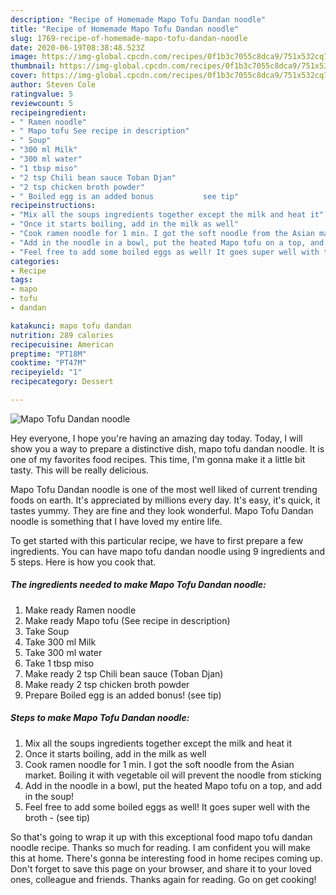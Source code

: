 ```yaml
---
description: "Recipe of Homemade Mapo Tofu Dandan noodle"
title: "Recipe of Homemade Mapo Tofu Dandan noodle"
slug: 1769-recipe-of-homemade-mapo-tofu-dandan-noodle
date: 2020-06-19T08:38:48.523Z
image: https://img-global.cpcdn.com/recipes/0f1b3c7055c8dca9/751x532cq70/mapo-tofu-dandan-noodle-recipe-main-photo.jpg
thumbnail: https://img-global.cpcdn.com/recipes/0f1b3c7055c8dca9/751x532cq70/mapo-tofu-dandan-noodle-recipe-main-photo.jpg
cover: https://img-global.cpcdn.com/recipes/0f1b3c7055c8dca9/751x532cq70/mapo-tofu-dandan-noodle-recipe-main-photo.jpg
author: Steven Cole
ratingvalue: 5
reviewcount: 5
recipeingredient:
- " Ramen noodle"
- " Mapo tofu See recipe in description"
- " Soup"
- "300 ml Milk"
- "300 ml water"
- "1 tbsp miso"
- "2 tsp Chili bean sauce Toban Djan"
- "2 tsp chicken broth powder"
- " Boiled egg is an added bonus           see tip"
recipeinstructions:
- "Mix all the soups ingredients together except the milk and heat it"
- "Once it starts boiling, add in the milk as well"
- "Cook ramen noodle for 1 min. I got the soft noodle from the Asian market. Boiling it with vegetable oil will prevent the noodle from sticking"
- "Add in the noodle in a bowl, put the heated Mapo tofu on a top, and add in the soup!"
- "Feel free to add some boiled eggs as well! It goes super well with the broth             (see tip)"
categories:
- Recipe
tags:
- mapo
- tofu
- dandan

katakunci: mapo tofu dandan 
nutrition: 289 calories
recipecuisine: American
preptime: "PT18M"
cooktime: "PT47M"
recipeyield: "1"
recipecategory: Dessert

---
```



![Mapo Tofu Dandan noodle](https://img-global.cpcdn.com/recipes/0f1b3c7055c8dca9/751x532cq70/mapo-tofu-dandan-noodle-recipe-main-photo.jpg)

Hey everyone, I hope you're having an amazing day today. Today, I will show you a way to prepare a distinctive dish, mapo tofu dandan noodle. It is one of my favorites food recipes. This time, I'm gonna make it a little bit tasty. This will be really delicious.

Mapo Tofu Dandan noodle is one of the most well liked of current trending foods on earth. It's appreciated by millions every day. It's easy, it's quick, it tastes yummy. They are fine and they look wonderful. Mapo Tofu Dandan noodle is something that I have loved my entire life.




To get started with this particular recipe, we have to first prepare a few ingredients. You can have mapo tofu dandan noodle using 9 ingredients and 5 steps. Here is how you cook that.

<!--inarticleads1-->

##### The ingredients needed to make Mapo Tofu Dandan noodle:

1. Make ready  Ramen noodle
1. Make ready  Mapo tofu (See recipe in description)
1. Take  Soup
1. Take 300 ml Milk
1. Take 300 ml water
1. Take 1 tbsp miso
1. Make ready 2 tsp Chili bean sauce (Toban Djan)
1. Make ready 2 tsp chicken broth powder
1. Prepare  Boiled egg is an added bonus!           (see tip)




<!--inarticleads2-->

##### Steps to make Mapo Tofu Dandan noodle:

1. Mix all the soups ingredients together except the milk and heat it
1. Once it starts boiling, add in the milk as well
1. Cook ramen noodle for 1 min. I got the soft noodle from the Asian market. Boiling it with vegetable oil will prevent the noodle from sticking
1. Add in the noodle in a bowl, put the heated Mapo tofu on a top, and add in the soup!
1. Feel free to add some boiled eggs as well! It goes super well with the broth -             (see tip)




So that's going to wrap it up with this exceptional food mapo tofu dandan noodle recipe. Thanks so much for reading. I am confident you will make this at home. There's gonna be interesting food in home recipes coming up. Don't forget to save this page on your browser, and share it to your loved ones, colleague and friends. Thanks again for reading. Go on get cooking!
